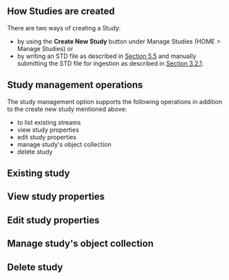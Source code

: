 ## How Studies are created

There are two ways of creating a Study: 

* by using the __Create New Study__ button under Manage Studies (HOME > Manage Studies) or 
* by writing an STD file as described in [Section 5.5](https://github.com/paulopinheiro1234/hadatac/wiki/5.5.-Stream-Specification-(STR)) and manually submitting the STD file for ingestion as described in [Section 3.2.1]( https://github.com/paulopinheiro1234/hadatac/wiki/3.2.-Manage-Data-File-Ingestion#321-manual-data-file-ingest). 

## Study management operations

The study management option supports the following operations in addition to the create new study mentioned above: 

* to list existing streams
* view study properties
* edit study properties
* manage study's object collection
* delete study

## Existing study 

## View study properties 

## Edit study properties

## Manage study's object collection

## Delete study 
